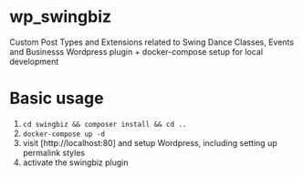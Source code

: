 # wp_swingbiz

Custom Post Types and Extensions related to Swing Dance Classes, Events and Businesss
Wordpress plugin + docker-compose setup for local development

# Basic usage
1. `cd swingbiz && composer install && cd ..`
2. `docker-compose up -d`
3. visit [http://localhost:80] and setup Wordpress, including setting up permalink styles
4. activate the swingbiz plugin


